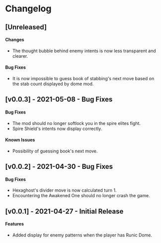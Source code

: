 # Changelog

## [Unreleased]

#### Changes

* The thought bubble behind enemy intents is now less transparent and clearer.

#### Bug Fixes

* It is now impossible to guess book of stabbing's next move based on the stab count displayed by dome mod.

## [v0.0.3] - 2021-05-08 - Bug Fixes

#### Bug Fixes

* The mod should no longer softlock you in the spire elites fight.
* Spire Shield's intents now display correctly.

#### Known Issues

* Possibility of guessing book's next move.

## [v0.0.2] - 2021-04-30 - Bug Fixes

#### Bug Fixes

* Hexaghost's divider move is now calculated turn 1.
* Encountering the Awakened One should no longer crash the game.

## [v0.0.1] - 2021-04-27 - Initial Release

#### Features

* Added display for enemy patterns when the player has Runic Dome.

